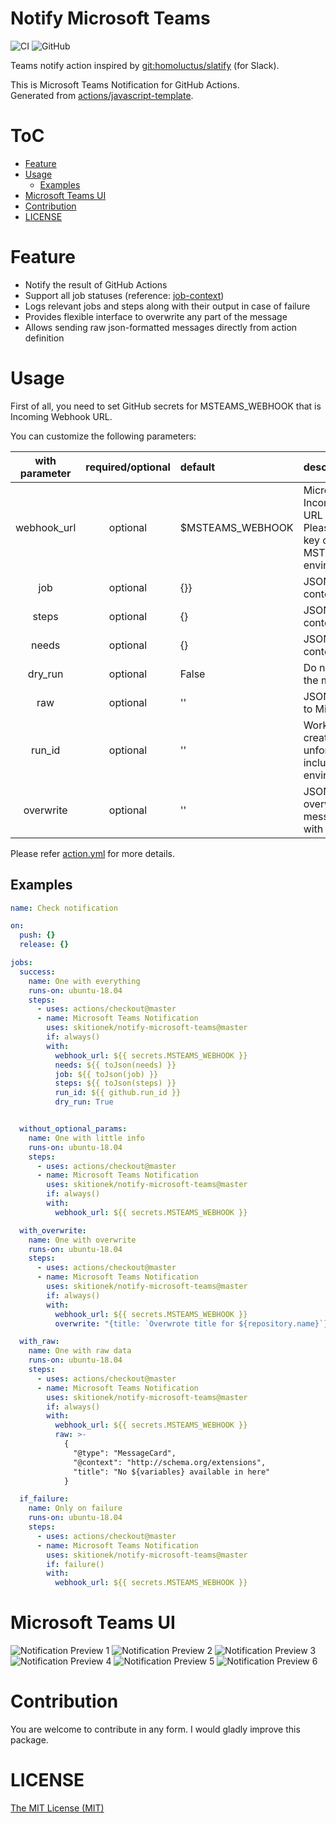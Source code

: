 # Notify Microsoft Teams
![CI](https://github.com/Skitionek/notify-microsoft-teams/workflows/CI/badge.svg)
![GitHub](https://img.shields.io/github/license/homoluctus/slatify?color=brightgreen)

Teams notify action inspired by [git:homoluctus/slatify](https://github.com/homoluctus/slatify) (for Slack).

This is Microsoft Teams Notification for GitHub Actions.<br>
Generated from [actions/javascript-template](https://github.com/actions/javascript-template).

# ToC

- [Feature](#Feature)
- [Usage](#Usage)
  - [Examples](#Examples)
- [Microsoft Teams UI](#Microsoft_Teams_UI)
- [Contribution](#Contribution)
- [LICENSE](#LICENSE)

# Feature
- Notify the result of GitHub Actions
- Support all job statuses (reference: [job-context](https://help.github.com/en/articles/contexts-and-expression-syntax-for-github-actions#job-context))
- Logs relevant jobs and steps along with their output in case of failure
- Provides flexible interface to overwrite any part of the message
- Allows sending raw json-formatted messages directly from action definition

# Usage
First of all, you need to set GitHub secrets for MSTEAMS_WEBHOOK that is Incoming Webhook URL.

You can customize the following parameters:

|with parameter|required/optional|default|description|
|:--:|:--:|:--|:--|
|webhook_url|optional|$MSTEAMS_WEBHOOK|Microsoft Teams Incoming Webhooks URL<br>Please specify this key or MSTEAMS_WEBHOOK environment variable|
|job|optional|{}}|JSON parsed job context|
|steps|optional|{}|JSON parsed steps context|
|needs|optional|{}|JSON parsed needs context|
|dry_run|optional|False|Do not actually send the message|
|raw|optional|''|JSON object to send to Microsoft Teams|
|run_id|optional|''|Workflow run ID to create a direct link - unfortunately it's not included in the environment|
|overwrite|optional|''|JSON like object to overwrite default message (executed with eval)|

Please refer [action.yml](./action.yml) for more details.

## Examples

```yml
name: Check notification

on:
  push: {}
  release: {}

jobs:
  success:
    name: One with everything
    runs-on: ubuntu-18.04
    steps:
      - uses: actions/checkout@master
      - name: Microsoft Teams Notification
        uses: skitionek/notify-microsoft-teams@master
        if: always()
        with:
          webhook_url: ${{ secrets.MSTEAMS_WEBHOOK }}
          needs: ${{ toJson(needs) }}
          job: ${{ toJson(job) }}
          steps: ${{ toJson(steps) }}
          run_id: ${{ github.run_id }}
          dry_run: True


  without_optional_params:
    name: One with little info
    runs-on: ubuntu-18.04
    steps:
      - uses: actions/checkout@master
      - name: Microsoft Teams Notification
        uses: skitionek/notify-microsoft-teams@master
        if: always()
        with:
          webhook_url: ${{ secrets.MSTEAMS_WEBHOOK }}

  with_overwrite:
    name: One with overwrite
    runs-on: ubuntu-18.04
    steps:
      - uses: actions/checkout@master
      - name: Microsoft Teams Notification
        uses: skitionek/notify-microsoft-teams@master
        if: always()
        with:
          webhook_url: ${{ secrets.MSTEAMS_WEBHOOK }}
          overwrite: "{title: `Overwrote title for ${repository.name}`}"

  with_raw:
    name: One with raw data
    runs-on: ubuntu-18.04
    steps:
      - uses: actions/checkout@master
      - name: Microsoft Teams Notification
        uses: skitionek/notify-microsoft-teams@master
        if: always()
        with:
          webhook_url: ${{ secrets.MSTEAMS_WEBHOOK }}
          raw: >-
            {
              "@type": "MessageCard",
              "@context": "http://schema.org/extensions",
              "title": "No ${variables} available in here"
            }

  if_failure:
    name: Only on failure
    runs-on: ubuntu-18.04
    steps:
      - uses: actions/checkout@master
      - name: Microsoft Teams Notification
        uses: skitionek/notify-microsoft-teams@master
        if: failure()
        with:
          webhook_url: ${{ secrets.MSTEAMS_WEBHOOK }}
```

# Microsoft Teams UI

![Notification Preview 1](./images/1.png)
![Notification Preview 2](./images/2.png)
![Notification Preview 3](./images/3.png)
![Notification Preview 4](./images/4.png)
![Notification Preview 5](./images/5.png)
![Notification Preview 6](./images/6.png)

# Contribution

You are welcome to contribute in any form. I would gladly improve this package.

# LICENSE

[The MIT License (MIT)](https://github.com/Skitionek/notify-microsoft-teams/blob/master/LICENSE)

